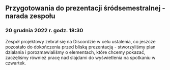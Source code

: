 ## Przygotowania do prezentacji śródsemestralnej - narada zespołu
### 20 grudnia 2022 r. godz. 18:30
Zespół projektowy zebrał się na Discordzie w celu ustalenia, co jeszcze pozostało do dokończenia przed bliską prezentacją - stworzyliśmy plan działania i porozmawialiśmy o elementach, które chcemy pokazać, zaczęliśmy również pracę nad slajdami do wyświetlenia na spotkaniu w czwartek.